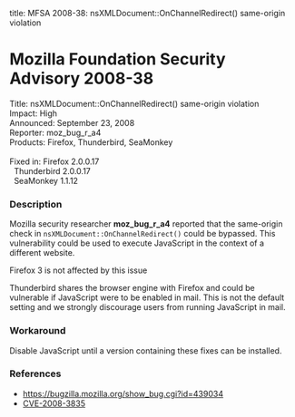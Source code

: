 title: MFSA 2008-38: nsXMLDocument::OnChannelRedirect() same-origin violation

<h1>Mozilla Foundation Security Advisory 2008-38</h1>

<p>
<span class="label">Title:</span>      nsXMLDocument::OnChannelRedirect() same-origin violation<br/>
<span class="label">Impact:</span>     High<br/>
<span class="label">Announced:</span>  September 23, 2008<br/>
<span class="label">Reporter:</span>   moz_bug_r_a4<br/>
<span class="label">Products:</span>   Firefox, Thunderbird, SeaMonkey<br/>
<br/>
<span class="label">Fixed in:</span>   Firefox 2.0.0.17<br/>
<span class="label">&#160;</span>      Thunderbird 2.0.0.17<br/>
<span class="label">&#160;</span>      SeaMonkey 1.1.12<br/>
</p>


<h3>Description</h3>

<p>Mozilla security researcher <strong>moz_bug_r_a4</strong> reported
that the same-origin check in <code>nsXMLDocument::OnChannelRedirect()</code>
could be bypassed.  This vulnerability could be used to execute JavaScript
in the context of a different website.</p>

<p class="note">Firefox 3 is not affected by this issue</p>

<p class="note">Thunderbird shares the browser engine with Firefox and
could be vulnerable if JavaScript were to be enabled in mail. This is not
the default setting and we strongly discourage users from running
JavaScript in mail.</p>

<h3>Workaround</h3>

<p>Disable JavaScript until a version containing these fixes can be installed.</p>

<h3>References</h3>

<ul>
  <li><a href="https://bugzilla.mozilla.org/show_bug.cgi?id=439034">
      https://bugzilla.mozilla.org/show_bug.cgi?id=439034</a></li>
  <li><a class="ex-ref" href="http://cve.mitre.org/cgi-bin/cvename.cgi?name=CVE-2008-3835">
      CVE-2008-3835</a></li>
</ul>



